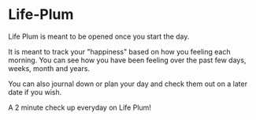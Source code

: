 # Life-Plum

Life Plum is meant to be opened once you start the day.

It is meant to track your "happiness" based on how you feeling each morning.
You can see how you have been feeling over the past few days, weeks, month and years.

You can also journal down or plan your day and check them out on a later date if you wish.

A 2 minute check up everyday on Life Plum!

